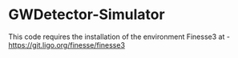 # GWDetector-Simulator
This code requires the installation of the environment Finesse3 at - https://git.ligo.org/finesse/finesse3 
